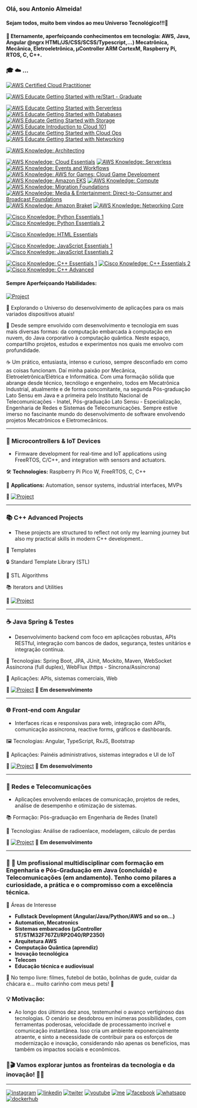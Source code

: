 ### Olá, sou Antonio Almeida!
####    Sejam todos, muito bem vindos ao meu Universo Tecnológico!!!👋

<!--
**alfecjo/alfecjo** is a ✨ _special_ ✨ repository because its `README.md` (this file) appears on your GitHub profile.
https://dev.to/envoy_/150-badges-for-github-pnk
- 🌱 I’m currently learning ...
- 👯 I’m looking to collaborate on ...
- 🤔 I’m looking for help with ...
- 💬 Ask me about ...
- 📫 How to reach me: ...
- 😄 Pronouns: ...
- ⚡ Fun fact: ...
- 📫 alfecjo@hotmail.com
- 📫 alfecjo@gmail.com
- 📫 antonioalmeida@alunos.utfpr.edu.br
-->

#### 🔭 Eternamente, aperfeiçoando conhecimentos em tecnologia: AWS, Java, Angular @ngrx HTML/JS/CSS/SCSS/Typescript,...) Mecatrônica, Mecânica, Eletroeletrônica, µController ARM CortexM, Raspberry Pi, RTOS, C, C++.

### 🎓 ☁️ ...

[![AWS Certified Cloud Practitioner](https://images.credly.com/size/110x110/images/00634f82-b07f-4bbd-a6bb-53de397fc3a6/image.png)](https://www.credly.com/badges/c688a674-597d-49b5-9664-9d4bf2ed6e78 "AWS Certified Cloud Practitioner")

[![AWS Educate Getting Started with re/Start - Graduate](https://images.credly.com/size/110x110/images/44e2c252-5d19-4574-9646-005f7225bf53/image.png)](https://www.credly.com/badges/78fcb09b-1a1d-44b6-85bb-114a7402193b "AWS re/Start - Graduate")

[![AWS Educate Getting Started with Serverless](https://images.credly.com/size/110x110/images/25108813-2dd7-45f7-8158-65689b8526b5/blob)](https://www.credly.com/badges/9b6d8643-c840-4057-89b2-5f4a280141f2 "AWS Educate Getting Started with Serverless")
[![AWS Educate Getting Started with Databases](https://images.credly.com/size/110x110/images/a08cf90b-9838-4f6c-82bd-8db85fb89dd5/blob)](https://www.credly.com/badges/4b85ca74-95cf-446c-808d-ba9244108fe3 "AWS Educate Getting Started with Databases")
[![AWS Educate Getting Started with Storage](https://images.credly.com/size/110x110/images/3b1b42e6-dfc2-492b-90df-8058096cb93d/blob)](https://www.credly.com/badges/7ca7bb54-b1bf-46b9-b103-586511496613 "AWS Educate Getting Started with Storage")
[![AWS Educate Introduction to Cloud 101](https://images.credly.com/size/110x110/images/e51a8579-188d-4363-8ed1-12ad164ef57b/blob)](https://www.credly.com/badges/e14ef976-f611-435e-9ffa-e95db7768b43 "AWS Educate Introduction to Cloud 101")
[![AWS Educate Getting Started with Cloud Ops](https://images.credly.com/size/110x110/images/4251ab91-6d67-47da-801c-855c0bbc6cc3/blob)](https://www.credly.com/badges/e9a4d5e3-9671-4465-8e49-d0960ad6d12c "AWS Educate Getting Started with Cloud Ops")
[![AWS Educate Getting Started with Networking](https://images.credly.com/size/110x110/images/f5095707-7683-4886-940c-3e8e4a2085ca/blob)](https://www.credly.com/earner/earned/badge/64cdc956-0eb8-4349-89ff-2ef15844e15f "AWS Educate Getting Started with Networking")

[![AWS Knowledge: Architecting](https://images.credly.com/size/110x110/images/519a6dba-f145-4c1a-85a2-1d173d6898d9/image.png)](https://www.credly.com/badges/22dc47fc-c3bc-4ec7-bae8-c50fa015b40d "AWS Knowledge: Architecting")

[![AWS Knowledge: Cloud Essentials](https://images.credly.com/size/110x110/images/7cf036b0-c609-4378-a7be-9969e1dea7ab/blob)](https://www.credly.com/badges/410dd565-18ca-43ff-af09-71ae02398697 "AWS Knowledge: Cloud Essentials")
[![AWS Knowledge: Serverless](https://images.credly.com/size/110x110/images/0c20a5b7-b4e9-4c2f-8b68-342e00a85e05/blob)](https://www.credly.com/badges/c2d9d52a-19e6-4d5c-87bb-d523a42dec0c "AWS Knowledge: Serverless")
[![AWS Knowledge: Events and Workflows](https://images.credly.com/size/110x110/images/b6050277-c769-4d17-8c77-3fa963830231/blob)](https://www.credly.com/earner/earned/badge/621c2e45-aed7-4cac-afae-f8737de3a694 "AWS Knowledge: Events and Workflows")
[![AWS Knowledge: AWS for Games: Cloud Game Development](https://images.credly.com/size/110x110/images/7ad52d33-5620-411e-997a-546b22ed33b7/blob)](https://www.credly.com/earner/earned/badge/39633024-d150-4dc7-bbf5-7d560ac4d869 "AWS Knowledge: AWS for Games: Cloud Game Development")
[![AWS Knowledge: Amazon EKS](https://images.credly.com/size/110x110/images/f5efafe6-ebdc-485c-9ffa-3a05533e634b/blob)](https://www.credly.com/earner/earned/badge/fd90f7d6-485a-4915-a382-3686d76c5d39 "AWS Knowledge: Amazon EKS")
[![AWS Knowledge: Compute](https://images.credly.com/size/110x110/images/c2d44375-6567-495a-b868-d17828c62872/blob)](https://www.credly.com/badges/717ac748-196e-4aa4-9632-01f6abae7813 "AWS Knowledge: Compute")
[![AWS Knowledge: Migration Foundations](https://images.credly.com/size/110x110/images/af87a78c-bd87-4f68-a179-d3edf6ac59d1/blob)](https://www.credly.com/badges/1ef1bf0f-4cd8-4208-81fe-d64e9235213e "AWS Knowledge: Migration Foundations")
[![AWS Knowledge: Media & Entertainment: Direct-to-Consumer and Broadcast Foundations](https://images.credly.com/size/110x110/images/59b94f73-1a96-4467-8af9-5771e65932e7/blob)](https://www.credly.com/badges/8d7292f7-8c19-4fd0-b716-db09cc6240a0 "AWS Knowledge: Media & Entertainment: Direct-to-Consumer and Broadcast Foundations")
[![AWS Knowledge: Amazon Braket](https://images.credly.com/size/110x110/images/811c6414-b84e-4879-bc5c-863fa62be6aa/blob)](https://www.credly.com/earner/earned/badge/765e059e-65db-4e0d-882b-7ef60f67eed4 "AWS Knowledge: Amazon Braket")
[![AWS Knowledge: Networking Core](https://images.credly.com/size/110x110/images/e1c202b1-bca1-469a-9149-127b4fe891d7/blob)](https://www.credly.com/badges/2e741aad-df03-448b-823b-addadc68bb74 "AWS Knowledge: Networking Core")


[![Cisco Knowledge: Python Essentials 1](https://images.credly.com/size/90x90/images/68c0b94d-f6ac-40b1-a0e0-921439eb092e/image.png)](https://www.credly.com/earner/earned/badge/2f7487ce-5351-4b2f-b852-560660f2df00 "Cisco Knowledge: Python Essentials 1")
[![Cisco Knowledge: Python Essentials 2](https://images.credly.com/size/90x90/images/3f802526-7274-4230-91ab-f6d1a35340e6/image.png)](https://www.credly.com/badges/59624a1e-bbb0-41e8-8a33-2c2a1a807011 "Cisco Knowledge: Python Essentials 2")

[![Cisco Knowledge: HTML Essentials](https://images.credly.com/size/90x90/images/b1c17d0c-e76b-45fc-9b28-87b01ae1caf3/blob)](https://www.credly.com/badges/3b5f533f-b0ff-4f7a-8f2a-991ff8cc7b1c "Cisco Knowledge: HTML Essentials")

[![Cisco Knowledge: JavaScript Essentials 1](https://images.credly.com/size/90x90/images/b93bf373-3da6-4ada-9879-a0c39d6a11f8/image.png)](https://www.credly.com/earner/earned/badge/649a5bb6-12bc-40cc-ae0d-1a2d2c33614c "Cisco Knowledge: JavaScript Essentials 1")
[![Cisco Knowledge: JavaScript Essentials 2](https://images.credly.com/size/90x90/images/e090c1e1-dbd4-40f8-bbb3-93cc07884d7f/image.png)](https://www.credly.com/earner/earned/badge/20395e2d-ee4b-4601-91fc-e9c2078a218c "Cisco Knowledge: JavaScript Essentials 2")

[![Cisco Knowledge: C++ Essentials 1](https://images.credly.com/size/90x90/images/fd262680-b0e1-41e0-bd03-6f9ea2b0c4e8/image.png)](https://www.credly.com/badges/5c80d19b-ba69-4bd1-b03a-36ff4265b167 "Cisco Knowledge: C++ Essentials 1")
[![Cisco Knowledge: C++ Essentials 2](https://images.credly.com/size/90x90/images/f1f94d14-e573-4013-9386-62d417d5a3fb/image.png)](https://www.credly.com/badges/e7223a93-bdb6-48fb-bc63-a38e78cf513b "Cisco Knowledge: C++ Essentials 2")
[![Cisco Knowledge: C++ Advanced](https://images.credly.com/size/90x90/images/dc2d1946-7275-47a8-8f98-acc1da4fd73d/image.png)](https://www.credly.com/badges/200661fc-a908-4129-83fd-b5104230e8de "Cisco Knowledge: C++ Advanced")

#### Sempre Aperfeiçoando Habilidades:
   [![Project](https://img.shields.io/badge/Minha_Trajetória-Pessoal-darkgreen?style=for-the-badge)](https://alfecjo.github.io/)    

🚀 Explorando o Universo do desenvolvimento de aplicações para os mais variados dispositivos atuais!

🔧 Desde sempre envolvido com desenvolvimento e tecnologia em suas mais diversas formas: da computação embarcada à computação em nuvem, do Java corporativo à computação quântica. Neste espaço, compartilho projetos, estudos e experimentos nos quais me envolvo com profundidade.

☕ Um prático, entusiasta, intenso e curioso, sempre desconfiado em como as coisas funcionam. Daí minha paixão por Mecânica, Eletroeletrônica/Elétrica e Informática. Com uma formação sólida que abrange desde técnico, tecnólogo e engenheiro, todos em Mecatrônica Industrial, atualmente e de forma concomitante, na segunda Pós-graduação Lato Sensu em Java e a primeira pelo Instituto Nacional de Telecomunicações - Inatel, Pós-graduação Lato Sensu - Especialização, Engenharia de Redes e Sistemas de Telecomunicações. Sempre estive imerso no fascinante mundo do desenvolvimento de software envolvendo projetos Mecatrônicos e Eletromecânicos.

--- 

### 🔌 Microcontrollers & IoT Devices
- Firmware development for real-time and IoT applications using FreeRTOS, C/C++, and integration with sensors and actuators.

🛠 **Technologies:** Raspberry Pi Pico W, FreeRTOS, C, C++

📡 **Applications:** Automation, sensor systems, industrial interfaces, MVPs

🔗 [![Project](https://img.shields.io/badge/Project-Raspberry_Pi_Pico_W-darkblue?style=for-the-badge)](https://github.com/alfecjo/picodevfirmware)

<!--https://github.com/alfecjo/picodevfirmware-->

---

### 📚 C++ Advanced Projects
- These projects are structured to reflect not only my learning journey but also my practical skills in modern C++ development..

🧱 Templates

🔒 Standard Template Library (STL)

🧠 STL Algorithms

📚 Iterators and Utilities

🔗 [![Project](https://img.shields.io/badge/Project_C_++-STL-yellow?style=for-the-badge)](https://github.com/alfecjo/Cplus_plus_Advanced/tree/main)

---

### ☕ Java Spring & Testes
- Desenvolvimento backend com foco em aplicações robustas, APIs RESTful, integração com bancos de dados, segurança, testes unitários e integração contínua.

🧪 Tecnologias: Spring Boot, JPA, JUnit, Mockito, Maven, WebSocket Assíncrona (full duplex), WebFlux (https - Síncrona/Assíncrona)

📂 Aplicações: APIs, sistemas comerciais, Web 

🔗 [![Project](https://img.shields.io/badge/Java-Spring-blue?style=for-the-badge)](https://github.com/alfecjo/java-spring-testes)
🚧 **Em desenvolvimento**

---

### 🌐 Front-end com Angular
- Interfaces ricas e responsivas para web, integração com APIs, comunicação assíncrona, reactive forms, gráficos e dashboards.

🖼️ Tecnologias: Angular, TypeScript, RxJS, Bootstrap

📲 Aplicações: Painéis administrativos, sistemas integrados e UI de IoT


🔗 [![Project](https://img.shields.io/badge/Angular-TypeScript-orange?style=for-the-badge)](https://github.com/alfecjo/manutencao)
🚧 **Em desenvolvimento**

---

### 📡 Redes e Telecomunicações
- Aplicações envolvendo enlaces de comunicação, projetos de redes, análise de desempenho e otimização de sistemas.

📚 Formação: Pós-graduação em Engenharia de Redes (Inatel)

🔧 Tecnologias: Análise de radioenlace, modelagem, cálculo de perdas

🔗 [![Project](https://img.shields.io/badge/Telecom-Redes-success?style=for-the-badge)](https://github.com/alfecjo/manutencao)
🚧 **Em desenvolvimento**

---

### 🗽 🧠 Um profissional multidisciplinar com formação em Engenharia e Pós-Graduação em Java (concluída) e Telecomunicações (em andamento). Tenho como pilares a curiosidade, a prática e o compromisso com a excelência técnica.

🧰 Áreas de Interesse
- **Fullstack Development (Angular/Java/Python/AWS and so on...)**
- **Automation, Mecatronics**
- **Sistemas embarcados (µController ST/STM32F767ZI/RP2040/RP2350)**
- **Arquitetura AWS**
- **Computação Quântica (aprendiz)**
- **Inovação tecnológica**
- **Telecom**
- **Educação técnica e audiovisual**

🎥 No tempo livre: filmes, futebol de botão, bolinhas de gude, cuidar da chácara e... muito carinho com meus pets! 🐾

### 💡 Motivação:
- Ao longo dos últimos dez anos, testemunhei o avanço vertiginoso das tecnologias. O cenário se desdobrou em inúmeras possibilidades, com ferramentas poderosas, velocidade de processamento incrível e comunicação instantânea. Isso cria um ambiente exponencialmente atraente, e sinto a necessidade de contribuir para os esforços de modernização e inovação, considerando não apenas os benefícios, mas também os impactos sociais e econômicos.

### 🥇🎬 Vamos explorar juntos as fronteiras da tecnologia e da inovação! 🤖✨

---

<!-- <img  height="180em" src="https://github-readme-stats.vercel.app/api?username=alfecjo&show_icons=true&theme=great-gatsby&include_all_commits=true&count_private=true"/> 

<img align="right" height="180em" src="https://github-readme-stats.vercel.app/api/top-langs/?username=alfecjo&layout=compact&langs_count=16&theme=great-gatsby"/>
-->
[![instagram](https://img.shields.io/badge/Instagram-E4405F?style=for-the-badge&logo=instagram&logoColor=white)](https://www.instagram.com/invites/contact/?i=6t7s2k4yyafo&utm_content=21w0zon)
[![linkedin](https://img.shields.io/badge/LinkedIn-0077B5?style=for-the-badge&logo=linkedin&logoColor=white)](https://www.linkedin.com/feed/)
[![twiter](https://img.shields.io/badge/Twitter-1DA1F2?style=for-the-badge&logo=twitter&logoColor=white)](https://twitter.com/alfecjo)
[![youtube](https://img.shields.io/badge/YouTube-FF0000?style=for-the-badge&logo=youtube&logoColor=white)](https://www.youtube.com/@acthings)
[![me](https://img.shields.io/badge/website-000000?style=for-the-badge&logo=About.me&logoColor=white)](https://alfecjo.github.io/)
[![facebook](https://img.shields.io/badge/Facebook-1877F2?style=for-the-badge&logo=facebook&logoColor=white)](https://www.facebook.com/search/top/?q=Antonio%20Almeida)
[![whatsapp](https://img.shields.io/badge/WhatsApp-25D366?style=for-the-badge&logo=whatsapp&logoColor=white)](https://api.whatsapp.com/send?phone=5511934130986&text=Oi%20Antonio)
[![dockerhub](https://img.shields.io/badge/DockerHub-0db7ed?style=for-the-badge&logo=docker&logoColor=white)](https://hub.docker.com/u/alfecjo)
